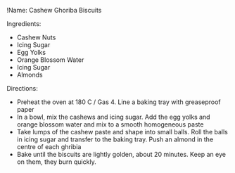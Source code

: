 !Name: Cashew Ghoriba Biscuits

Ingredients:
- Cashew Nuts
- Icing Sugar
- Egg Yolks
- Orange Blossom Water
- Icing Sugar
- Almonds

Directions:
- Preheat the oven at 180 C / Gas 4. Line a baking tray with greaseproof paper
- In a bowl, mix the cashews and icing sugar. Add the egg yolks and orange blossom water and mix to a smooth homogeneous paste
- Take lumps of the cashew paste and shape into small balls. Roll the balls in icing sugar and transfer to the baking tray. Push an almond in the centre of each ghribia
- Bake until the biscuits are lightly golden, about 20 minutes. Keep an eye on them, they burn quickly.
